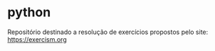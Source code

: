 # python
 Repositório destinado a resolução de exercícios propostos pelo site:
 https://exercism.org
